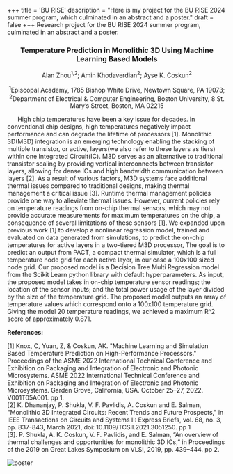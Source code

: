 +++
title = 'BU RISE'
description = "Here is my project for the BU RISE 2024 summer program, which culminated in an abstract and a poster."
draft = false
+++
Research project for the BU RISE 2024 summer program, culminated in an abstract and a poster. 

### **<p style="text-align: center;">Temperature Prediction in Monolithic 3D Using Machine Learning Based Models</p>**

<p style="text-align: center;">Alan Zhou<sup>1,2</sup>; Amin Khodaverdian<sup>2</sup>; Ayse K. Coskun<sup>2</sup> </p>

<p style="text-align: center;"><sup>1</sup>Episcopal Academy, 1785 Bishop White Drive, Newtown Square, PA 19073; <sup>2</sup>Department of Electrical & Computer Engineering, Boston University, 8 St. Mary’s Street, Boston, MA 02215</p>

&nbsp;&nbsp;&nbsp;&nbsp;&nbsp;&nbsp;High chip temperatures have been a key issue for decades. In conventional chip designs, high temperatures negatively impact performance and can degrade the lifetime of processors [1]. Monolithic 3D(M3D) integration is an emerging technology enabling the stacking of multiple transistor, or active, layers(we also refer to these layers as tiers) within one Integrated Circuit(IC). M3D serves as an alternative to traditional transistor scaling by providing vertical interconnects between transistor layers, allowing for dense ICs and high bandwidth communication between layers [2]. As a result of various factors, M3D systems face additional thermal issues compared to traditional designs, making thermal management a critical issue [3]. Runtime thermal management policies provide one way to alleviate thermal issues. However, current policies rely on temperature readings from on-chip thermal sensors, which may not provide accurate measurements for maximum temperatures on the chip, a consequence of several limitations of these sensors [1]. We expanded upon previous work [1] to develop a nonlinear regression model, trained and evaluated on data generated from simulations, to predict the on-chip temperatures for active layers in a two-tiered M3D processor, The goal is to predict an output from PACT, a compact thermal simulator, which is a full temperature node grid for each active layer, in our case a 100x100 sized node grid. Our proposed model is a Decision Tree Multi Regression model from the Scikit Learn python library with default hyperparameters. As input, the proposed model takes in on-chip temperature sensor readings; the location of the sensor inputs; and the total power usage of the layer divided by the size of the temperature grid. The proposed model outputs an array of temperature values which correspond onto a 100x100 temperature grid. Giving the model 20 temperature readings, we achieved a maximum R^2 score of approximately 0.871.   

**References:**

[1] Knox, C, Yuan, Z, & Coskun, AK. "Machine Learning and Simulation Based Temperature Prediction on High-Performance Processors." Proceedings of the ASME 2022 International Technical Conference and Exhibition on Packaging and Integration of Electronic and Photonic Microsystems. ASME 2022 International Technical Conference and Exhibition on Packaging and Integration of Electronic and Photonic Microsystems. Garden Grove, California, USA. October 25–27, 2022. V001T05A001. pp 1.   
[2] K. Dhananjay, P. Shukla, V. F. Pavlidis, A. Coskun and E. Salman, "Monolithic 3D Integrated Circuits: Recent Trends and Future Prospects," in IEEE Transactions on Circuits and Systems II: Express Briefs, vol. 68, no. 3, pp. 837-843, March 2021, doi: 10.1109/TCSII.2021.3051250. pp 1   
[3]. P. Shukla, A. K. Coskun, V. F. Pavlidis, and E. Salman, “An overview of thermal challenges and opportunities for monolithic 3D ICs,” in Proceedings of the 2019 on Great Lakes Symposium on VLSI, 2019, pp. 439–444. pp 2.


![poster](/images/Zhou,Alan.Poster.png "50%")


